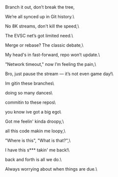 Branch it out, don’t break the tree,

We’re all synced up in Git history.\

No 8K streams, don't kill the speed,\

The EVSC net’s got limited need.\

Merge or rebase? The classic debate,\

My head's in fast-forward, repo won’t update.\

"Network timeout," now I’m feeling the pain,\

Bro, just pause the stream — it’s not even game day!\


Im gitin these branches\

doing so many dances\

commitin to these repos\

you know ive got a big ego\

Got me feelin' kinda droopy,\

all this code makin me loopy,\ 

"Where is this", "What is that?",\

I have this s*** takin' me back!\


back and forth is all we do.\

Always worrying about when things are due.\



